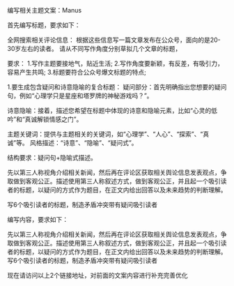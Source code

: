 编写相关主题文案：Manus 

首先编写标题，要求如下：

全网搜索相关评论信息： 根据这些信息写一篇文章发布在公众号，面向的是20-30岁左右的读者。 请从不同写作角度分别草拟几个文章的标题，

要求： 1.写作主题要接地气，贴近生活; 2.写作角度要新颖，有反差，有吸引力，容易产生共鸣; 3.标题要符合公众号爆文标题的特点;

1.要生成包含疑问和诗意隐喻的复合标题： 疑问部分：首先明确指出您想要的疑问句，例如“心理学只是星座和塔罗牌的神秘游戏吗？”。 

诗意隐喻：接着，描述您希望在标题中体现的诗意和隐喻元素，比如“心灵的低吟”和“真诚解锁情感之门”。 

主题关键词：提供与主题相关的关键词，如“心理学”、“人心”、“探索”、“真诚”等。 风格描述：“诗意”、“隐喻”、“疑问式”。 

结构要求：疑问句+隐喻式描述。 

先以第三人称视角介绍相关新闻，然后再在评论区获取相关舆论信息发表观点，争取做到客观公正。描述使用第三人称叙述方式，做到客观公正，并且起一个吸引读者的标题，以疑问的方式作为题目，在正文内给出回答以及未来趋势的判断理解。

写6个吸引读者的标题，制造矛盾冲突带有疑问吸引读者

编写内容，要求如下：

先以第三人称视角介绍相关新闻，然后再在评论区获取相关舆论信息发表观点，争取做到客观公正。描述使用第三人称叙述方式，做到客观公正，并且起一个吸引读者的标题，以疑问的方式作为题目，在正文内给出回答以及未来趋势的判断理解。写6个吸引读者的标题，制造矛盾冲突带有疑问吸引读者







现在请访问以上2个链接地址，对前面的文案内容进行补充完善优化